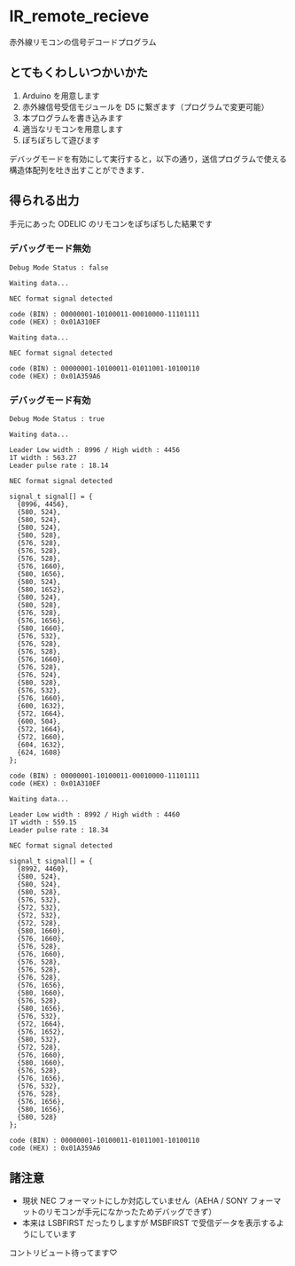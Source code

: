 # IR_remote_recieve

赤外線リモコンの信号デコードプログラム

## とてもくわしいつかいかた

1. Arduino を用意します
2. 赤外線信号受信モジュールを D5 に繋ぎます（プログラムで変更可能）
3. 本プログラムを書き込みます
4. 適当なリモコンを用意します
5. ぽちぽちして遊びます

デバッグモードを有効にして実行すると，以下の通り，送信プログラムで使える構造体配列を吐き出すことができます．

## 得られる出力

手元にあった ODELIC のリモコンをぽちぽちした結果です

### デバッグモード無効

```
Debug Mode Status : false

Waiting data...

NEC format signal detected

code (BIN) : 00000001-10100011-00010000-11101111
code (HEX) : 0x01A310EF

Waiting data...

NEC format signal detected

code (BIN) : 00000001-10100011-01011001-10100110
code (HEX) : 0x01A359A6
```

### デバッグモード有効

```
Debug Mode Status : true

Waiting data...

Leader Low width : 8996 / High width : 4456
1T width : 563.27
Leader pulse rate : 18.14

NEC format signal detected

signal_t signal[] = {
  {8996, 4456},
  {580, 524},
  {580, 524},
  {580, 524},
  {580, 528},
  {576, 528},
  {576, 528},
  {576, 528},
  {576, 1660},
  {580, 1656},
  {580, 524},
  {580, 1652},
  {580, 524},
  {580, 528},
  {576, 528},
  {576, 1656},
  {580, 1660},
  {576, 532},
  {576, 528},
  {576, 528},
  {576, 1660},
  {576, 528},
  {576, 524},
  {580, 528},
  {576, 532},
  {576, 1660},
  {600, 1632},
  {572, 1664},
  {600, 504},
  {572, 1664},
  {572, 1660},
  {604, 1632},
  {624, 1608}
};

code (BIN) : 00000001-10100011-00010000-11101111
code (HEX) : 0x01A310EF

Waiting data...

Leader Low width : 8992 / High width : 4460
1T width : 559.15
Leader pulse rate : 18.34

NEC format signal detected

signal_t signal[] = {
  {8992, 4460},
  {580, 524},
  {580, 524},
  {580, 528},
  {576, 532},
  {572, 532},
  {572, 532},
  {572, 528},
  {580, 1660},
  {576, 1660},
  {576, 528},
  {576, 1660},
  {576, 528},
  {576, 528},
  {576, 528},
  {576, 1656},
  {580, 1660},
  {576, 528},
  {580, 1656},
  {576, 532},
  {572, 1664},
  {576, 1652},
  {580, 532},
  {572, 528},
  {576, 1660},
  {580, 1660},
  {576, 528},
  {576, 1656},
  {576, 532},
  {576, 528},
  {576, 1656},
  {580, 1656},
  {580, 528}
};

code (BIN) : 00000001-10100011-01011001-10100110
code (HEX) : 0x01A359A6
```

## 諸注意

- 現状 NEC フォーマットにしか対応していません（AEHA / SONY フォーマットのリモコンが手元になかったためデバッグできず）
- 本来は LSBFIRST だったりしますが MSBFIRST で受信データを表示するようにしています

コントリビュート待ってます♡
